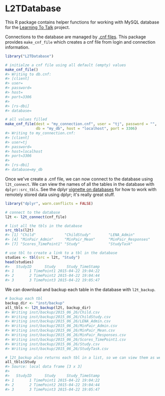 <!-- README.md is generated from README.Rmd. Please edit that file -->
L2TDatabase
===========

This R package contains helper functions for working with MySQL database for the [Learning To Talk](http://learningtotalk.org) project.

Connections to the database are managed by [.cnf files](http://svitsrv25.epfl.ch/R-doc/library/RMySQL/html/RMySQL-package.html). This package provides `make_cnf_file` which creates a cnf file from login and connection information.

``` r
library("L2TDatabase")

# initialze a cnf file using all default (empty) values
make_cnf_file()
#> Writing to db.cnf:
#> [client]
#> user=
#> password=
#> host=
#> port=3306
#> 
#> [rs-dbi]
#> database=

# all values filled
make_cnf_file(dest = "my_connection.cnf", user = "tj", password = "", 
              db = "my_db", host = "localhost", port = 3306)
#> Writing to my_connection.cnf:
#> [client]
#> user=tj
#> password=
#> host=localhost
#> port=3306
#> 
#> [rs-dbi]
#> database=my_db
```

Once we've create a .cnf file, we can now connect to the database using `l2t_connect`. We can view the names of all the tables in the database with `dplyr::src_tbls`. See the dplyr [vignette on databases](http://cran.r-project.org/web/packages/dplyr/vignettes/databases.html) for how to work with remotely stored data using dplyr; it's really great stuff.

``` r
library("dplyr", warn.conflicts = FALSE)

# connect to the database
l2t <- l2t_connect(cnf_file)

# list all the tbls in the database
src_tbls(l2t)
#> [1] "Child"             "ChildStudy"        "LENA_Admin"       
#> [4] "MinPair_Admin"     "MinPair_Mean"      "MinPair_Responses"
#> [7] "Scores_TimePoint1" "Study"             "StudyTask"

# use tbl to create a link to a tbl in the database
studies <- tbl(src = l2t, "Study") 
head(studies)
#>   StudyID      Study     Study_TimeStamp
#> 1       1 TimePoint1 2015-04-22 19:04:22
#> 2       2 TimePoint2 2015-04-22 19:04:44
#> 3       3 TimePoint3 2015-04-22 19:05:47
```

We can download and backup each table in the database with `l2t_backup`.

``` r
# backup each tbl
backup_dir <- "inst/backup"
all_tbls <- l2t_backup(l2t, backup_dir)
#> Writing inst/backup/2015_06_26/Child.csv
#> Writing inst/backup/2015_06_26/ChildStudy.csv
#> Writing inst/backup/2015_06_26/LENA_Admin.csv
#> Writing inst/backup/2015_06_26/MinPair_Admin.csv
#> Writing inst/backup/2015_06_26/MinPair_Mean.csv
#> Writing inst/backup/2015_06_26/MinPair_Responses.csv
#> Writing inst/backup/2015_06_26/Scores_TimePoint1.csv
#> Writing inst/backup/2015_06_26/Study.csv
#> Writing inst/backup/2015_06_26/StudyTask.csv

# l2t_backup also returns each tbl in a list, so we can view them as well.
all_tbls$Study
#> Source: local data frame [3 x 3]
#> 
#>   StudyID      Study     Study_TimeStamp
#> 1       1 TimePoint1 2015-04-22 19:04:22
#> 2       2 TimePoint2 2015-04-22 19:04:44
#> 3       3 TimePoint3 2015-04-22 19:05:47
```
